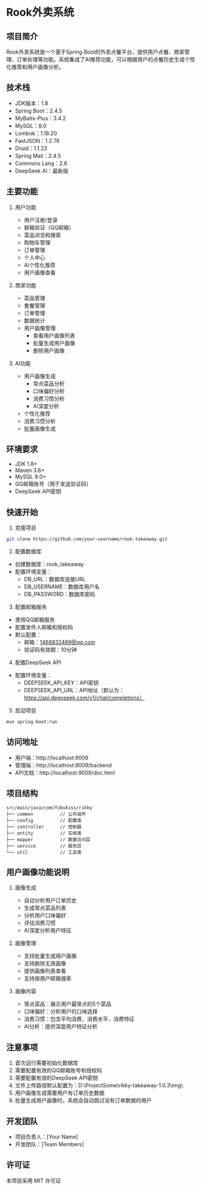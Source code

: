 # Rook外卖系统

## 项目简介

Rook外卖系统是一个基于Spring Boot的外卖点餐平台，提供用户点餐、商家管理、订单处理等功能。系统集成了AI推荐功能，可以根据用户的点餐历史生成个性化推荐和用户画像分析。

## 技术栈

- JDK版本：1.8
- Spring Boot：2.4.5
- MyBatis-Plus：3.4.2
- MySQL：8.0
- Lombok：1.18.20
- FastJSON：1.2.76
- Druid：1.1.23
- Spring Mail：2.4.5
- Commons Lang：2.6
- DeepSeek AI：最新版

## 主要功能

1. 用户功能
   - 用户注册/登录
   - 邮箱验证（QQ邮箱）
   - 菜品浏览和搜索
   - 购物车管理
   - 订单管理
   - 个人中心
   - AI个性化推荐
   - 用户画像查看

2. 商家功能
   - 菜品管理
   - 套餐管理
   - 订单管理
   - 数据统计
   - 用户画像管理
     * 查看用户画像列表
     * 批量生成用户画像
     * 删除用户画像

3. AI功能
   - 用户画像生成
     * 常点菜品分析
     * 口味偏好分析
     * 消费习惯分析
     * AI深度分析
   - 个性化推荐
   - 消费习惯分析
   - 批量画像生成

## 环境要求

- JDK 1.8+
- Maven 3.6+
- MySQL 8.0+
- QQ邮箱账号（用于发送验证码）
- DeepSeek API密钥

## 快速开始

1. 克隆项目

```bash
git clone https://github.com/your-username/rook-takeaway.git
```

2. 配置数据库

- 创建数据库：rook_takeaway
- 配置环境变量：
  - DB_URL：数据库连接URL
  - DB_USERNAME：数据库用户名
  - DB_PASSWORD：数据库密码

3. 配置邮箱服务

- 使用QQ邮箱服务
- 配置发件人邮箱和授权码
- 默认配置：
  - 邮箱：1468832469@qq.com
  - 验证码有效期：10分钟

4. 配置DeepSeek API

- 配置环境变量：
  - DEEPSEEK_API_KEY：API密钥
  - DEEPSEEK_API_URL：API地址（默认为：https://api.deepseek.com/v1/chat/completions）

5. 启动项目

```bash
mvn spring-boot:run
```

## 访问地址

- 用户端：http://localhost:9009
- 管理端：http://localhost:9009/backend
- API文档：http://localhost:9009/doc.html

## 项目结构

```
src/main/java/com/fubukiss/rikky
├── common          // 公共组件
├── config          // 配置类
├── controller      // 控制器
├── entity          // 实体类
├── mapper          // 数据访问层
├── service         // 服务层
└── util            // 工具类
```

## 用户画像功能说明

1. 画像生成
   - 自动分析用户订单历史
   - 生成常点菜品列表
   - 分析用户口味偏好
   - 评估消费习惯
   - AI深度分析用户特征

2. 画像管理
   - 支持批量生成用户画像
   - 支持删除无效画像
   - 提供画像列表查看
   - 支持按用户邮箱搜索

3. 画像内容
   - 常点菜品：展示用户最常点的5个菜品
   - 口味偏好：分析用户的口味选择
   - 消费习惯：包含平均消费、消费水平、消费特征
   - AI分析：提供深度用户特征分析

## 注意事项

1. 首次运行需要初始化数据库
2. 需要配置有效的QQ邮箱账号和授权码
3. 需要配置有效的DeepSeek API密钥
4. 文件上传路径默认配置为：D:\ProjectSome\rikky-takeaway-1.0.3\img\
5. 用户画像生成需要用户有订单历史数据
6. 批量生成用户画像时，系统会自动跳过没有订单数据的用户

## 开发团队

- 项目负责人：[Your Name]
- 开发团队：[Team Members]

## 许可证

本项目采用 MIT 许可证

